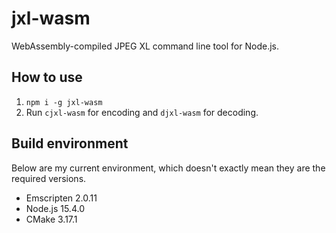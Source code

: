# jxl-wasm
WebAssembly-compiled JPEG XL command line tool for Node.js.

## How to use

1. `npm i -g jxl-wasm`
2. Run `cjxl-wasm` for encoding and `djxl-wasm` for decoding.

## Build environment

Below are my current environment, which doesn't exactly mean they are the required versions.

* Emscripten 2.0.11
* Node.js 15.4.0
* CMake 3.17.1
